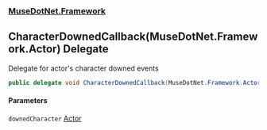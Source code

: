 ### [MuseDotNet.Framework](./MuseDotNet-Framework.md 'MuseDotNet.Framework')
## CharacterDownedCallback(MuseDotNet.Framework.Actor) Delegate
Delegate for actor's character downed events  
```csharp
public delegate void CharacterDownedCallback(MuseDotNet.Framework.Actor downedCharacter);
```
#### Parameters
<a name='MuseDotNet-Framework-CharacterDownedCallback(MuseDotNet-Framework-Actor)-downedCharacter'></a>
`downedCharacter` [Actor](./Actor.md 'MuseDotNet.Framework.Actor')  
  

